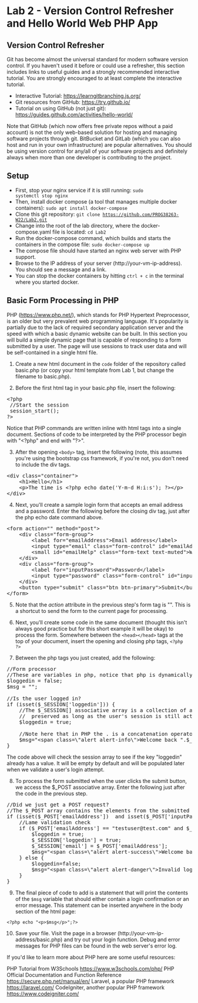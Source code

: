 # Lab 2 - Version Control Refresher and Hello World Web PHP App

## Version Control Refresher

Git has become almost the universal standard for modern software version control. If you haven't used it before or could use a refresher, this section includes links to useful guides and a strongly recommended interactive tutorial. You are strongly encouraged to at least complete the interactive tutorial.

* Interactive Tutorial: <https://learngitbranching.js.org/>
* Git resources from GitHub: <https://try.github.io/>
* Tutorial on using GitHub (not just git): <https://guides.github.com/activities/hello-world/>

Note that GitHub (which now offers free private repos without a paid account) is not the only web-based solution for hosting and managing software projects through git. BitBucket and GitLab (which you can also host and run in your own infrastructure) are popular alternatives. You should be using version control for any/all of your software projects and definitely always when more than one developer is contributing to the project.

## Setup

* First, stop your nginx service if it is still running: <code>sudo systemctl stop nginx</code>
* Then, install docker compose (a tool that manages multiple docker containers): <code>sudo apt install docker-compose</code>
* Clone this git repository: <code>git clone https://github.com/PROG38263-W22/Lab2.git</code>
* Change into the root of the lab directory, where the docker-compose.yaml file is located: <code>cd Lab2</code>
* Run the docker-compose command, which builds and starts the containers in the compose file: <code>sudo docker-compose up</code>
* The compose file should have started an nginx web server with PHP support.
* Browse to the IP address of your server (http://your-vm-ip-address). You should see a message and a link.
* You can stop the docker containers by hitting <code>ctrl + c</code> in the terminal where you started docker.

## Basic Form Processing in PHP

PHP (<https://www.php.net/>), which stands for PHP Hypertext Preprocessor, is an older but very prevalent web programming language. It's popularity is partially due to the lack of required secondary application server and the speed with which a basic dynamic website can be built. In this section you will build a simple dynamic page that is capable of responding to a form submitted by a user. The page will use sessions to track user data and will be self-contained in a single html file.

1. Create a new html document in the <code>code</code> folder of the repository called basic.php (or copy your html template from Lab 1, but change the filename to basic.php).

2. Before the first html tag in your basic.php file, insert the following:
<pre>
&lt;?php
 //Start the session
 session_start();
?&gt;
</pre>            

Notice that PHP commands are written inline with html tags into a single document. Sections of code to be interpreted by the PHP processor begin with "&lt;?php" and end with "?&gt;".

3. After the opening <code>&lt;body&gt;</code> tag, insert the following (note, this assumes you're using the bootstrap css framework, if you're not, you don't need to include the div tags.

<pre>
&lt;div class="container"&gt;
    &lt;h1&gt;Hello&lt;/h1&gt;
    &lt;p&gt;The time is &lt;?php echo date('Y-m-d H:i:s'); ?&gt;&lt;/p&gt;
&lt;/div&gt;
</pre>      

4. Next, you'll create a sample login form that accepts an email address and a password. Enter the following before the closing div tag, just after the php echo date command above.

<pre>
&lt;form action="" method="post"&gt;
    &lt;div class="form-group"&gt;
        &lt;label for="emailAddress"&gt;Email address&lt;/label&gt;
        &lt;input type="email" class="form-control" id="emailAddress" aria-describedby="emailHelp" placeholder="Enter email" name="emailAddress" /&gt;
        &lt;small id="emailHelp" class="form-text text-muted"&gt;We'll never share your email with anyone else.&lt;/small&gt;
    &lt;/div&gt;
    &lt;div class="form-group"&gt;
        &lt;label for="inputPassword"&gt;Password&lt;/label&gt;
        &lt;input type="password" class="form-control" id="inputPassword" name="inputPassword" /&gt;
    &lt;/div&gt;
    &lt;button type="submit" class="btn btn-primary"&gt;Submit&lt;/button&gt;
&lt;/form&gt;
</pre>
 
5. Note that the *action* attribute in the previous step's form tag is "". This is a shortcut to send the form to the current page for processing. 

6. Next, you'll create some code in the same document (thought this isn't always good practice but for this short example it will be okay) to process the form. Somewhere between the <code>&lt;head&gt;&lt;/head&gt;</code> tags at the top of your document, insert the opening and closing php tags, <code>&lt;?php ?&gt;</code>

7. Between the php tags you just created, add the following:

<pre>
//Form processor
//These are variables in php, notice that php is dynamically typed
$loggedin = false;
$msg = "";

//Is the user logged in?
if (isset($_SESSION['loggedin'])) {
    //The $_SESSION[] associative array is a collection of array values that will be
    //  preserved as long as the user's session is still active.
    $loggedin = true;

    //Note here that in PHP the . is a concatenation operator.
    $msg="&lt;span class=\"alert alert-info\"&gt;Welcome back ".$_SESSION['emai']."&lt;/span&gt;";
}
</pre>

The code above will check the session array to see if the key "loggedin" already has a value. It will be empty by default and will be populated later when we validate a user's login attempt.

8. To process the form submitted when the user clicks the submit button, we access the $\_POST associative array. Enter the following just after the code in the previous step.

<pre>
//Did we just get a POST request?
//The $_POST array contains the elements from the submitted form. The index for each element is the element's name attribute in the form.
if (isset($_POST['emailAddress'])  and isset($_POST['inputPassword'])){
    //Lame validation check
    if ($_POST['emailAddress'] == "testuser@test.com" and $_POST['inputPassword'] == "Password123!") {
        $loggedin = true;
        $_SESSION['loggedin'] = true;
        $_SESSION['email'] = $_POST['emailAddress'];
        $msg="&lt;span class=\"alert alert-success\"&gt;Welcome back ".$_SESSION['email']."&lt;/span&gt;";
    } else {
        $loggedin=false;
        $msg="&lt;span class=\"alert alert-danger\"&gt;Invalid login credentials supplied.&lt;/span&gt;";
    }
}
</pre>

9. The final piece of code to add is a statement that will print the contents of the <code>$msg</code> variable that should either contain a login confirmation or an error message. This statement can be inserted anywhere in the body section of the html page:

<code>&lt;?php echo "&lt;p&gt;$msg&lt;/p&gt;";?&gt;</code>

10. Save your file. Visit the page in a browser (http://your-vm-ip-address/basic.php) and try out your login function. Debug and error messages for PHP files can be found in the web server's error log. 

If you'd like to learn more about PHP here are some useful resources:

PHP Tutorial from W3Schools <https://www.w3schools.com/php/>
PHP Official Documentation and Function Reference <https://secure.php.net/manual/en/>
Laravel, a popular PHP framework <https://laravel.com/>
CodeIgniter, another popular PHP framework <https://www.codeigniter.com/>

